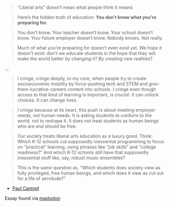 > “Liberal arts” doesn’t mean what people think it means

> Here’s the hidden truth of education: **You don’t know what you’re preparing for.**

> You don’t know. Your teacher doesn’t know. Your school doesn’t know. Your future employer doesn’t know. Nobody knows. Not really.

> Much of what you’re preparing for doesn’t even exist yet. We _hope_ it doesn’t exist: don’t we educate students in the hope that they will make the world better by _changing_ it? By creating new realities?

...

> I cringe, cringe deeply, to my core, when people try to create socioeconomic mobility by force-pushing tech and STEM and give-them-lucrative-careers content into schools. I cringe even though access to that kind of learning is important, is _crucial_. It can unlock choices. It can change lives.

> I cringe because at its heart, this push is about meeting employer needs, not human needs. It is asking students to conform to the world, not to reshape it. It does not treat students as human beings who are and should be free.

> Our society treats liberal arts education as a luxury good. Think: Which K-12 schools cut supposedly inessential programming to focus on “practical” learning, using phrases like “job skills” and “college readiness?” And which K-12 schools still have that supposedly inessential stuff like, say, robust music ensembles?

> This is the _same_ question as, “Which students does society view as fully privileged, free human beings, and which does it view as cut out for a life of servitude?”

- [Paul Cantrell](https://innig.net/teaching/liberal-arts-manifesto) 

Essay found via [mastodon](https://mastodon.social/@Colarusso/112020945833194914)